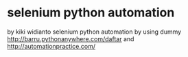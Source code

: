 # selenium python automation
by kiki widianto
selenium python automation by using dummy http://barru.pythonanywhere.com/daftar and http://automationpractice.com/
